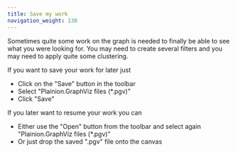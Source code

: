 ```yaml
---
title: Save my work
navigation_weight: 130
---
```


Sometimes quite some work on the graph is needed to finally be able to see what you were looking for.
You may need to create several filters and you may need to apply quite some clustering.

If you want to save your work for later just
- Click on the "Save" button in the toolbar
- Select "Plainion.GraphViz files (*.pgv)"
- Click "Save"

If you later want to resume your work you can 
- Either use the "Open" button from the toolbar and select again "Plainion.GraphViz files (*.pgv)"
- Or just drop the saved ".pgv" file onto the canvas


